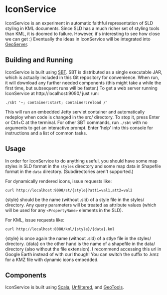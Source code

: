 # IconService

IconService is an experiment in automatic faithful representation of SLD
styling in KML documents.  Since SLD has a much richer set of styling tools
than KML, it is doomed to failure.  However, it's interesting to see how close
we can get :)  Eventually the ideas in IconService will be integrated into [GeoServer](http://geoserver.org/).

## Building and Running
IconService is built using [SBT](http://scala-sbt.org/).  SBT is distributed as a single executable JAR, which is actually included in this Git repository for convenience.  When run, it will download any further needed components (this might take a while the first time, but subsequent runs will be faster.)  To get a web server running IconService at http://localhost:9090/ just run:

    ./sbt '~; container:start; container:reload /'

This will run an embedded Jetty servlet container and automatically redeploy when code is changed in the src/ directory.  To stop it, press Enter or Ctrl+C at the terminal.  For other SBT commands, run `./sbt` with no arguments to get an interactive prompt.  Enter 'help' into this console for instructions and a list of common tasks.

## Usage
In order for IconService to do anything useful, you should have some map styles in SLD format in the `styles` directory and some map data in Shapefile format in the `data` directory. (Subdirectories aren't supported.)

For dynamically rendered icons, issue requests like:

    curl http://localhost:9090/st/{style}?att1=val1,att2=val2

{style} should be the name (without .sld) of a style file in the styles/ directory.  Any query parameters will be treated as attribute values (which will be used for any `<PropertyName>` elements in the SLD).

For KML, issue requests like:

    curl http://localhost:8080/kml/{style}/{data}.kml

{style} is once again the name (without .sld) of a stlye file in the styles/ directory.  {data} on the other hand is the name of a shapefile in the data/ directory (also without the file extension).  I recommend accessing this url in Google Earth instead of with curl though!  You can switch the suffix to .kmz for a KMZ file with dynamic icons embedded.

## Components

IconService is built using [Scala](http://docs.scala-lang.org), [Unfiltered](http://unfiltered.databinder.net), and [GeoTools](http://geotools.org/).
